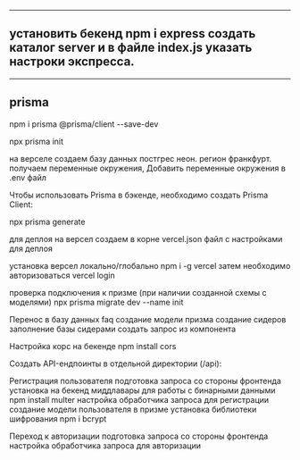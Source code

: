 --------------------
установить бекенд
npm i express
создать каталог server и в файле index.js указать настроки экспресса.
--------------------

-------------------
prisma
-------------------
<!-- добавить бекенд, на PrismaORM -->

<!-- установка дев зависимости призма клиент -->
npm i prisma @prisma/client --save-dev
<!-- инициализация призмы -->
<!-- создание файла схемы -->
npx prisma init

<!-- Изменить файл prisma/schema.prisma для правильной организации работы призмы -->
<!-- сделать тестовые модели пользователя и еще чего нибудь -->

на верселе создаем базу данных постгрес неон. регион франкфурт.
получаем переменные окружения, 
Добавить переменные окружения в .env файл

Чтобы использовать Prisma в бэкенде, необходимо создать Prisma Client:
<!-- если установка чере инсталл, то генерация уже включена -->
npx prisma generate


для деплоя на версел
создаем в корне vercel.json файл с настройками для деплоя

установка версел локально/глобально
npm i -g vercel
затем необходимо авторизоваться
vercel login

проверка подключения к призме (при наличии созданной схемы с моделями)
npx prisma migrate dev --name init
<!-- затем проверяем в базе, появились ли таблицы -->


Перенос в базу данных faq
    создание модели призма
    создание сидеров
    заполнение базы сидерами
    создать запрос из компонента 

Настройка корс на бекенде
npm install cors


Создать API-ендпоинты в отдельной директории (/api):


Регистрация пользователя
    подготовка запроса со стороны фронтенда    
    установка на бекенд миддлавары для работы с бинарными данными
        npm install multer
    настройка обработчика запроса для регистрации
    создание модели пользователя в призме
    установка библиотеки шифрования
        npm i bcrypt
    



Переход к авторизации
    подготовка запроса со стороны фронтенда
    настройка обработчика запроса для авторизации
